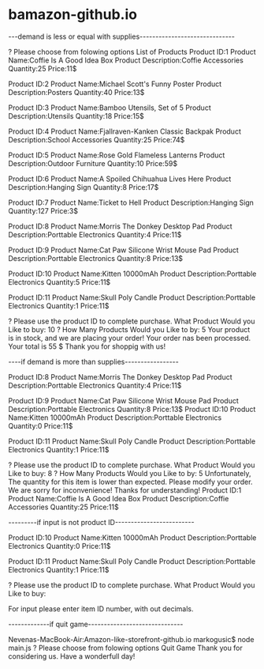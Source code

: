 # bamazon-github.io

---demand is less or equal with supplies------------------------------

? Please choose from folowing options List of Products Product ID:1 Product Name:Coffie Is A Good Idea Box Product Description:Coffie Accessories Quantity:25 Price:11$

Product ID:2 Product Name:Michael Scott's Funny Poster Product Description:Posters Quantity:40 Price:13$

Product ID:3 Product Name:Bamboo Utensils, Set of 5 Product Description:Utensils Quantity:18 Price:15$

Product ID:4 Product Name:Fjallraven-Kanken Classic Backpak Product Description:School Accessories Quantity:25 Price:74$

Product ID:5 Product Name:Rose Gold Flameless Lanterns Product Description:Outdoor Furniture Quantity:10 Price:59$

Product ID:6 Product Name:A Spoiled Chihuahua Lives Here Product Description:Hanging Sign Quantity:8 Price:17$

Product ID:7 Product Name:Ticket to Hell Product Description:Hanging Sign Quantity:127 Price:3$

Product ID:8 Product Name:Morris The Donkey Desktop Pad Product Description:Porttable Electronics Quantity:4 Price:11$

Product ID:9 Product Name:Cat Paw Silicone Wrist Mouse Pad Product Description:Porttable Electronics Quantity:8 Price:13$

Product ID:10 Product Name:Kitten 10000mAh Product Description:Porttable Electronics Quantity:5 Price:11$

Product ID:11 Product Name:Skull Poly Candle Product Description:Porttable Electronics Quantity:1 Price:11$

? Please use the product ID to complete purchase. What Product Would you Like to buy: 10 ? How Many Products Would you Like to by: 5 Your product is in stock, and we are placing your order! Your order nas been processed. Your total is 55 $ Thank you for shoppig with us!

----if demand is more than supplies-----------------

Product ID:8 Product Name:Morris The Donkey Desktop Pad Product Description:Porttable Electronics Quantity:4 Price:11$

Product ID:9 Product Name:Cat Paw Silicone Wrist Mouse Pad Product Description:Porttable Electronics Quantity:8 Price:13$ Product ID:10 Product Name:Kitten 10000mAh Product Description:Porttable Electronics Quantity:0 Price:11$

Product ID:11 Product Name:Skull Poly Candle Product Description:Porttable Electronics Quantity:1 Price:11$

? Please use the product ID to complete purchase. What Product Would you Like to buy: 8 ? How Many Products Would you Like to by: 5 Unfortunately, The quantity for this item is lower than expected. Please modify your order. We are sorry for inconvenience! Thanks for understanding! Product ID:1 Product Name:Coffie Is A Good Idea Box Product Description:Coffie Accessories Quantity:25 Price:11$

---------if input is not product ID-------------------------

Product ID:10 Product Name:Kitten 10000mAh Product Description:Porttable Electronics Quantity:0 Price:11$

Product ID:11 Product Name:Skull Poly Candle Product Description:Porttable Electronics Quantity:1 Price:11$

? Please use the product ID to complete purchase. What Product Would you Like to buy:

For input please enter item ID number, with out decimals.

-------------if quit game------------------------------

Nevenas-MacBook-Air:Amazon-like-storefront-github.io markogusic$ node main.js ? Please choose from folowing options Quit Game Thank you for considering us. Have a wonderfull day!